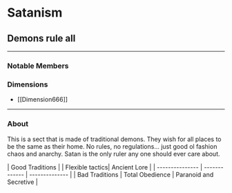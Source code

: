 # Satanism
## Demons rule all
---

### Notable Members

### Dimensions
- [[Dimension666]]

 --- 

### About
This is a sect that is made of traditional demons. They wish for all places to be the same as their home. No rules, no regulations... just good ol fashion chaos and anarchy. Satan is the only ruler any one should ever care about.

| Good Traditions |  | Flexible tactics| Ancient Lore |
| --------------- | ------------- | -------------- |
| Bad Traditions  | Total Obedience | Paranoid and Secretive |